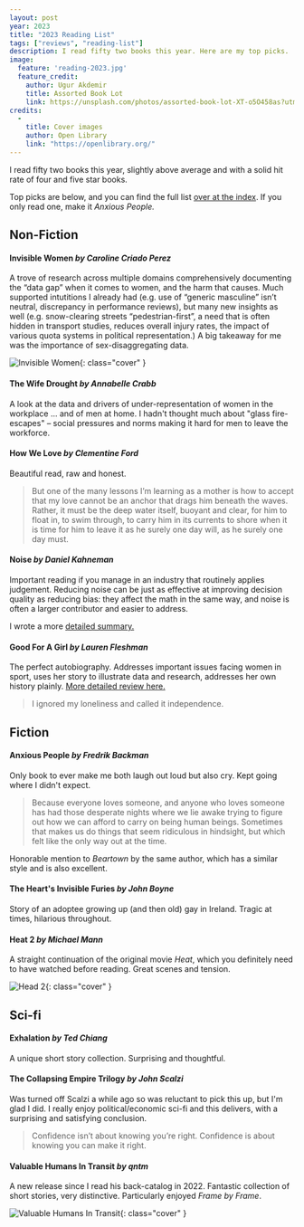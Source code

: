 ```yaml
---
layout: post
year: 2023
title: "2023 Reading List"
tags: ["reviews", "reading-list"]
description: I read fifty two books this year. Here are my top picks.
image:
  feature: 'reading-2023.jpg'
  feature_credit:
    author: Ugur Akdemir
    title: Assorted Book Lot
    link: https://unsplash.com/photos/assorted-book-lot-XT-o5O458as?utm_content=creditCopyText&utm_medium=referral&utm_source=unsplash
credits:
  -
    title: Cover images
    author: Open Library
    link: "https://openlibrary.org/"
---
```


I read fifty two books this year, slightly above average and with a solid hit
rate of four and five star books.

Top picks are below, and you can find the full list [over at the
index](/books/#list-2023). If you only read one, make it _Anxious People._

<x-reading-graphs year='2023'></x-reading-graphs>

## Non-Fiction

#### Invisible Women _by Caroline Criado Perez_

A trove of research across multiple domains comprehensively documenting the
“data gap” when it comes to women, and the harm that causes. Much supported
intutitions I already had (e.g. use of “generic masculine” isn’t neutral,
discrepancy in performance reviews), but many new insights as well (e.g.
snow-clearing streets “pedestrian-first”, a need that is often hidden in
transport studies, reduces overall injury rates, the impact of various quota
systems in political representation.) A big takeaway for me was the importance
of sex-disaggregating data.

![Invisible Women](https://covers.openlibrary.org/b/olid/OL33734454M-L.jpg){: class="cover" }

#### The Wife Drought _by Annabelle Crabb_

A look at the data and drivers of under-representation of women in the
workplace ... and of men at home. I hadn't thought much about "glass
fire-escapes" – social pressures and norms making it hard for men to leave the
workforce.

#### How We Love _by Clementine Ford_

Beautiful read, raw and honest.

> But one of the many lessons I’m learning as a mother is how to accept that my
> love cannot be an anchor that drags him beneath the waves. Rather, it must be
> the deep water itself, buoyant and clear, for him to float in, to swim
> through, to carry him in its currents to shore when it is time for him to
> leave it as he surely one day will, as he surely one day must.

#### Noise _by Daniel Kahneman_

Important reading if you manage in an industry that routinely applies
judgement. Reducing noise can be just as effective at improving decision
quality as reducing bias: they affect the math in the same way, and noise is
often a larger contributor and easier to address.

I wrote a more [detailed summary.](/books/noise.html)

#### Good For A Girl _by Lauren Fleshman_

The perfect autobiography. Addresses important issues facing women in sport,
uses her story to illustrate data and research, addresses her own history
plainly. [More detailed review
here.](http://localhost:4001/books/good-for-a-girl.html)

> I ignored my loneliness and called it independence.


## Fiction

#### Anxious People _by Fredrik Backman_

Only book to ever make me both laugh out loud but also cry. Kept going where I
didn't expect.

> Because everyone loves someone, and anyone who loves someone has had those
> desperate nights where we lie awake trying to figure out how we can afford to
> carry on being human beings. Sometimes that makes us do things that seem
> ridiculous in hindsight, but which felt like the only way out at the time.

Honorable mention to _Beartown_ by the same author, which has a similar style
and is also excellent.

#### The Heart's Invisible Furies _by John Boyne_

Story of an adoptee growing up (and then old) gay in Ireland. Tragic at times,
hilarious throughout.

#### Heat 2 _by Michael Mann_

A straight continuation of the original movie _Heat_, which you definitely need
to have watched before reading. Great scenes and tension.

![Head 2](https://covers.openlibrary.org/b/olid/OL37688562M-L.jpg){: class="cover" }

## Sci-fi

#### Exhalation _by Ted Chiang_

A unique short story collection. Surprising and thoughtful.

#### The Collapsing Empire Trilogy _by John Scalzi_

Was turned off Scalzi a while ago so was reluctant to pick this up, but I'm
glad I did. I really enjoy political/economic sci-fi and this delivers, with a
surprising and satisfying conclusion.

> Confidence isn’t about knowing you’re right. Confidence is about knowing you
> can make it right.

#### Valuable Humans In Transit _by qntm_

A new release since I read his back-catalog in 2022. Fantastic collection of
short stories, very distinctive. Particularly enjoyed _Frame by Frame_.

![Valuable Humans In Transit](https://covers.openlibrary.org/b/olid/OL46084429M-L.jpg){: class="cover" }

